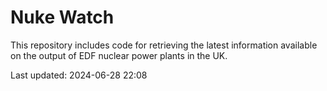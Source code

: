 # Nuke Watch

This repository includes code for retrieving the latest information available on the output of EDF nuclear power plants in the UK.

Last updated: 2024-06-28 22:08